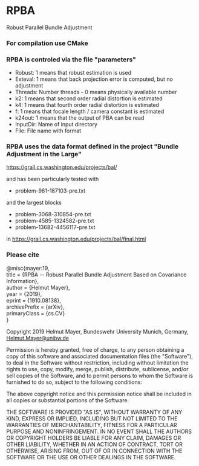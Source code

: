 # RPBA
Robust Parallel Bundle Adjustment


### For compilation use CMake


### RPBA is controled via the file "parameters"

* Robust: 1 means that robust estimation is used
* Exteval: 1 means that back projection error is computed, but no adjustment
* Threads: Number threads - 0 means physically available number
* k2: 1 means that second order radial distortion is estimated	 
* k4: 1 means that fourth order radial distortion is estimated
* f: 1 means that focale length / camera constant is estimated
* k24out: 1 means that the output of PBA can be read
* InputDir: Name of input directory
* File: File name with format 


### RPBA uses the data format defined in the project "Bundle Adjustment in the Large"

   https://grail.cs.washington.edu/projects/bal/

and has been particularly tested with

* problem-961-187103-pre.txt

and the largest blocks

* problem-3068-310854-pre.txt
* problem-4585-1324582-pre.txt
* problem-13682-4456117-pre.txt

in https://grail.cs.washington.edu/projects/bal/final.html

### Please cite
  
@misc{mayer:19,  
    title   = {RPBA -- Robust Parallel Bundle Adjustment Based on Covariance Information},  
    author  = {Helmut Mayer},  
    year    = {2019},  
    eprint  = {1910.08138},  
    archivePrefix = {arXiv},  
    primaryClass = {cs.CV}  
}  
  
  
Copyright 2019 Helmut Mayer, Bundeswehr University Munich, Germany, Helmut.Mayer@unibw.de

Permission is hereby granted, free of charge, to any person obtaining a copy of this software and associated documentation files (the "Software"), to deal in the Software without restriction, including without limitation the rights to use, copy, modify, merge, publish, distribute, sublicense, and/or sell copies of the Software, and to permit persons to whom the Software is furnished to do so, subject to the following conditions:

The above copyright notice and this permission notice shall be included in all copies or substantial portions of the Software.

THE SOFTWARE IS PROVIDED "AS IS", WITHOUT WARRANTY OF ANY KIND, EXPRESS OR IMPLIED, INCLUDING BUT NOT LIMITED TO THE WARRANTIES OF MERCHANTABILITY, FITNESS FOR A PARTICULAR PURPOSE AND NONINFRINGEMENT. IN NO EVENT SHALL THE AUTHORS OR COPYRIGHT HOLDERS BE LIABLE FOR ANY CLAIM, DAMAGES OR OTHER LIABILITY, WHETHER IN AN ACTION OF CONTRACT, TORT OR OTHERWISE, ARISING FROM, OUT OF OR IN CONNECTION WITH THE SOFTWARE OR THE USE OR OTHER DEALINGS IN THE SOFTWARE.
